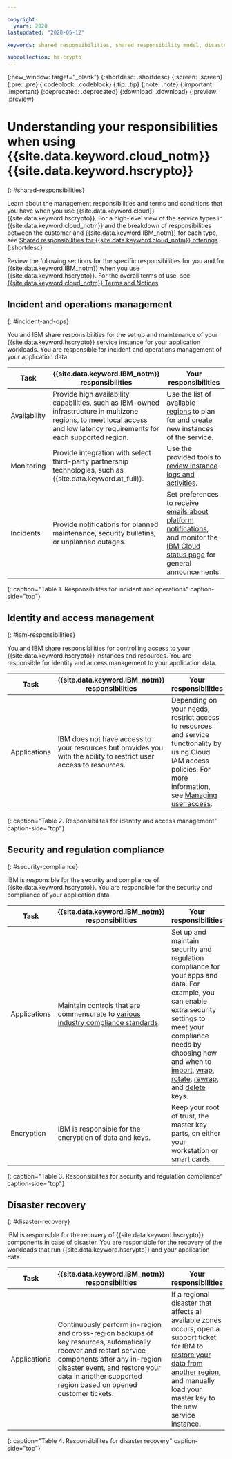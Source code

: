 ```yaml
---

copyright:
  years: 2020
lastupdated: "2020-05-12"

keywords: shared responsibilities, shared responsibility model, disaster recovery, incident management, operation management

subcollection: hs-crypto
---
```


{:new_window: target="_blank"}
{:shortdesc: .shortdesc}
{:screen: .screen}
{:pre: .pre}
{:codeblock: .codeblock}
{:tip: .tip}
{:note: .note}
{:important: .important}
{:deprecated: .deprecated}
{:download: .download}
{:preview: .preview}

# Understanding your responsibilities when using {{site.data.keyword.cloud_notm}} {{site.data.keyword.hscrypto}}
{: #shared-responsibilities}

Learn about the management responsibilities and terms and conditions that you have when you use {{site.data.keyword.cloud}} {{site.data.keyword.hscrypto}}. For a high-level view of the service types in {{site.data.keyword.cloud_notm}} and the breakdown of responsibilities between the customer and {{site.data.keyword.IBM_notm}} for each type, see [Shared responsibilities for {{site.data.keyword.cloud_notm}} offerings](/docs/overview?topic=overview-shared-responsibilities).
{:shortdesc}

Review the following sections for the specific responsibilities for you and for {{site.data.keyword.IBM_notm}} when you use {{site.data.keyword.hscrypto}}. For the overall terms of use, see [{{site.data.keyword.cloud_notm}} Terms and Notices](/docs/overview/terms-of-use?topic=overview-terms).


## Incident and operations management
{: #incident-and-ops}

You and IBM share responsibilities for the set up and maintenance of your {{site.data.keyword.hscrypto}} service instance for your application workloads. You are responsible for incident and operations management of your application data.

| Task | {{site.data.keyword.IBM_notm}} responsibilities | Your responsibilities |
|----------|-----------------------|--------|
| Availability | Provide high availability capabilities, such as IBM-owned infrastructure in multizone regions, to meet local access and low latency requirements for each supported region. | Use the list of [available regions](/docs/hs-crypto?topic=hs-crypto-regions) to plan for and create new instances of the service. |
| Monitoring | Provide integration with select third-party partnership technologies, such as {{site.data.keyword.at_full}}. | Use the provided tools to [review instance logs and activities](/docs/hs-crypto?topic=hs-crypto-at-events). |
| Incidents | Provide notifications for planned maintenance, security bulletins, or unplanned outages.  | Set preferences to [receive emails about platform notifications](/docs/overview?topic=overview-ui#email-prefsl), and monitor the [IBM Cloud status page](https://{DomainName}/status?selected=announcement) for general announcements.
{: caption="Table 1. Responsibilites for incident and operations" caption-side="top"}


<!-- ## Change management
{: #change-management}

You and IBM share responsibilities for keeping {{site.data.keyword.hscrypto}} service components at the latest version. You are responsible for change management of your application data.

| Task | {{site.data.keyword.IBM_notm}} responsibilities | Your responsibilities |
|----------|-----------------------|--------|
| Applications| Provide major, minor, and patch version updates for {{site.data.keyword.hscrypto}} interfaces. | Use the [API](https://{DomainName}/apidocs/hs-crypto){: external}, [CLI](https://{DomainName}/docs/key-protect?topic=key-protect-cli-reference)
/hs-crypto-cli-plugin/hs-crypto-cli-plugin-tke_cli_plugin){: external}, or console tools to apply the provided updates, including version updates, new features, and security patches. |
{: caption="Table 2. Responsibilites for change management" caption-side="top"} -->


## Identity and access management
{: #iam-responsibilities}

You and IBM share responsibilities for controlling access to your {{site.data.keyword.hscrypto}} instances and resources. You are responsible for identity and access management to your application data.

| Task | {{site.data.keyword.IBM_notm}} responsibilities | Your responsibilities |
|----------|-----------------------|--------|
| Applications| IBM does not have access to your resources but provides you with the ability to restrict user access to resources.   | Depending on your needs, restrict access to resources and service functionality by using Cloud IAM access policies. For more information, see [Managing user access](/docs/hs-crypto?topic=hs-crypto-manage-access).
{: caption="Table 2. Responsibilites for identity and access management" caption-side="top"}

## Security and regulation compliance
{: #security-compliance}

IBM is responsible for the security and compliance of {{site.data.keyword.hscrypto}}. You are responsible for the security and compliance of your application data.

| Task | {{site.data.keyword.IBM_notm}} responsibilities | Your responsibilities |
|----------|-----------------------|--------|
| Applications| Maintain controls that are commensurate to [various industry compliance standards](/docs/hs-crypto?topic=hs-crypto-security-and-compliance#compliance-ready).  | Set up and maintain security and regulation compliance for your apps and data. For example, you can enable extra security settings to meet your compliance needs by choosing how and when to [import](/docs/hs-crypto?topic=hs-crypto-importing-keys#plan-ahead), [wrap](/docs/hs-crypto?topic=hs-crypto-wrap-keys), [rotate](/docs/hs-crypto?topic=hs-crypto-importing-keys#plan-ahead), [rewrap](/docs/hs-crypto?topic=hs-crypto-rewrap-keys), and [delete](/docs/hs-crypto?topic=hs-crypto-delete-keys) keys. |
|Encryption| IBM is responsible for the encryption of data and keys. | Keep your root of trust, the master key parts, on either your workstation or smart cards. |
{: caption="Table 3. Responsibilites for security and regulation compliance" caption-side="top"}

## Disaster recovery
{: #disaster-recovery}

IBM is responsible for the recovery of {{site.data.keyword.hscrypto}} components in case of disaster. You are responsible for the recovery of the workloads that run {{site.data.keyword.hscrypto}} and your application data.

| Task | {{site.data.keyword.IBM_notm}} responsibilities | Your responsibilities |
|----------|-----------------------|--------|
| Applications | Continuously perform in-region and cross-region backups of key resources, automatically recover and restart service components after any in-region disaster event, and restore your data in another supported region based on opened customer tickets.| If a regional disaster that affects all available zones occurs, open a support ticket for IBM to [restore your data from another region](/docs/hs-crypto?topic=hs-crypto-restore-data), and manually load your master key to the new service instance. |
{: caption="Table 4. Responsibilites for disaster recovery" caption-side="top"}
